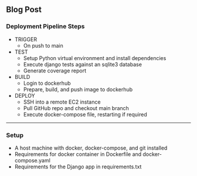 ## Blog Post

### Deployment Pipeline Steps
- TRIGGER
  - On push to main
- TEST
  - Setup Python virtual environment and install dependencies
  - Execute django tests against an sqlite3 database
  - Generate coverage report
- BUILD
  - Login to dockerhub
  - Prepare, build, and push image to dockerhub
- DEPLOY
  - SSH into a remote EC2 instance
  - Pull GitHub repo and checkout main branch
  - Execute docker-compose file, restarting if required
---
### Setup
- A host machine with docker, docker-compose, and git installed
- Requirements for docker container in Dockerfile and docker-compose.yaml
- Requirements for the Django app in requirements.txt

